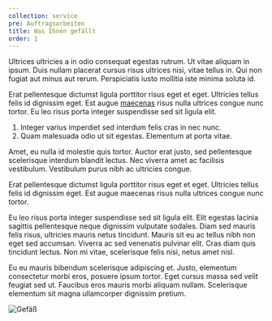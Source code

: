 ```yaml
---
collection: service
pre: Auftragsarbeiten
title: Was Ihnen gefällt
order: 1
---
```

Ultrices ultricies a in odio consequat egestas rutrum. Ut vitae aliquam in ipsum. Duis nullam placerat cursus risus ultrices nisi, vitae tellus in. Qui non fugiat aut minus aut rerum. Perspiciatis iusto mollitia iste minima soluta id.

Erat pellentesque dictumst ligula porttitor risus eget et eget. Ultricies tellus felis id dignissim eget. Est augue [maecenas](http://127.0.0.1:8000/) risus nulla ultrices congue nunc tortor. Eu leo risus porta integer suspendisse sed sit ligula elit.

1. Integer varius imperdiet sed interdum felis cras in nec nunc.
2. Quam malesuada odio ut sit egestas. Elementum at porta vitae.

Amet, eu nulla id molestie quis tortor. Auctor erat justo, sed pellentesque scelerisque interdum blandit lectus. Nec viverra amet ac facilisis vestibulum. Vestibulum purus nibh ac ultricies congue.

Erat pellentesque dictumst ligula porttitor risus eget et eget. Ultricies tellus felis id dignissim eget. Est augue maecenas risus nulla ultrices congue nunc tortor.

Eu leo risus porta integer suspendisse sed sit ligula elit. Elit egestas lacinia sagittis pellentesque neque dignissim vulputate sodales. Diam sed mauris felis risus, ultricies mauris netus tincidunt. Mauris sit eu ac tellus nibh non eget sed accumsan. Viverra ac sed venenatis pulvinar elit. Cras diam quis tincidunt lectus. Non mi vitae, scelerisque felis nisi, netus amet nisl.

Eu eu mauris bibendum scelerisque adipiscing et. Justo, elementum consectetur morbi eros, posuere ipsum tortor. Eget cursus massa sed velit feugiat sed ut. Faucibus eros mauris morbi aliquam nullam. Scelerisque elementum sit magna ullamcorper dignissim pretium.

![Gefäß](../media/IMG_7205.JPG)